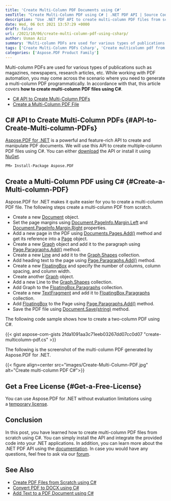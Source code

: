 ```yaml
---
title: 'Create Multi-Column PDF Documents using C#'
seoTitle: "Create Multi-Column PDF using C# | .NET PDF API | Source Code"
description: "Use .NET PDF API to create multi-column PDF files from scratch using C# or VB.NET. Generate complex PDF files from within ASP.NET applications."
date: Wed, 06 Oct 2021 13:57:29 +0000
draft: false
url: /2021/10/06/create-multi-column-pdf-using-csharp/
author: Usman Aziz
summary: 'Multi-column PDFs are used for various types of publications such as magazines, newspapers, research articles, etc. While working with PDF automation, you may come across the scenario where you need to generate a multi-column PDF programmatically. In accordance with that, this article covers **how to create multi-column PDF files using C#**.'
tags: ['Create Multi-Column PDFs Csharp', 'Create multicolumn pdf from scratch csharp']
categories: ['Aspose.PDF Product Family']
---
```


Multi-column PDFs are used for various types of publications such as magazines, newspapers, research articles, etc. While working with PDF automation, you may come across the scenario where you need to generate a multi-column PDF programmatically. In accordance with that, this article covers **how to create multi-column PDF files using C#**.

*   [C# API to Create Multi-Column PDFs][1]
*   [Create a Multi-Column PDF File][2]

## C# API to Create Multi-Column PDFs {#API-to-Create-Multi-column-PDFs}

[Aspose.PDF for .NET][3] is a powerful and feature-rich API to create and manipulate PDF documents. We will use this API to create multiple-column PDF files using C#. You can either [download][4] the API or install it using [NuGet][5].

```
PM> Install-Package Aspose.PDF
```

## Create a Multi-Column PDF using C# {#Create-a-Multi-column-PDF}

Aspose.PDF for .NET makes it quite easier for you to create a multi-column PDF file. The following steps create a multi-column PDF from scratch.

*   Create a new [Document][6] object.
*   Set the page margins using [Document.PageInfo.Margin.Left][7] and [Document.PageInfo.Margin.Right][8] properties.
*   Add a new page in the PDF using [Documents.Pages.Add()][9] method and get its reference into a [Page][10] object.
*   Create a new [Graph][11] object and add it to the paragraph using [Page.Paragraphs.Add()][12] method.
*   Create a new [Line][13] and add it to the [Graph.Shapes][14] collection.
*   Add heading text to the page using [Page.Paragraphs.Add()][15] method.
*   Create a new [FloatingBox][16] and specify the number of columns, column spacing, and column width.
*   Create another [Graph][17] object.
*   Add a new Line to the [Graph.Shapes][18] collection.
*   Add Graph to the [FloatingBox.Paragraphs][19] collection.
*   Create a new [TextFragment][20] and add it to [FloatingBox.Paragraphs][21] collection.
*   Add [FloatingBox][22] to the Page using [Page.Paragraphs.Add()][23] method.
*   Save the PDF file using [Document.Save(string)][24] method.

The following code sample shows how to create a two-column PDF using C#.

{{< gist aspose-com-gists 2fda1091aa3c71eeb03267dd07cc0d07 "create-multicolumn-pdf.cs" >}}

The following is the screenshot of the multi-column PDF generated by Aspose.PDF for .NET.



{{< figure align=center src="images/Create-Multi-Column-PDF.jpg" alt="Create multi-column PDF C#">}}


## Get a Free License {#Get-a-Free-License}

You can use Aspose.PDF for .NET without evaluation limitations using a [temporary license][25].

## Conclusion

In this post, you have learned how to create multi-column PDF files from scratch using C#. You can simply install the API and integrate the provided code into your .NET applications. In addition, you can learn more about the .NET PDF API using the [documentation][26]. In case you would have any questions, feel free to ask via our [forum][27].

## See Also

*   [Create PDF Files from Scratch using C#][28]
*   [Convert PDF to DOCX using C#][29]
*   [Add Text to a PDF Document using C#][30]




[1]: #API-to-Create-Multi-column-PDFs
[2]: #Create-a-Multi-column-PDF
[3]: https://products.aspose.com/pdf/net
[4]: https://downloads.aspose.com/pdf/net
[5]: http://nuget.org/packages/Aspose.PDF
[6]: https://apireference.aspose.com/pdf/net/aspose.pdf/document
[7]: https://apireference.aspose.com/pdf/net/aspose.pdf/margininfo/properties/left
[8]: https://apireference.aspose.com/pdf/net/aspose.pdf/margininfo/properties/right
[9]: https://apireference.aspose.com/pdf/net/aspose.pdf/pagecollection/methods/add
[10]: https://apireference.aspose.com/pdf/net/aspose.pdf/page
[11]: https://apireference.aspose.com/pdf/net/aspose.pdf.drawing/graph
[12]: https://apireference.aspose.com/pdf/net/aspose.pdf/paragraphs/methods/add
[13]: https://apireference.aspose.com/pdf/net/aspose.pdf.drawing/line
[14]: https://apireference.aspose.com/pdf/net/aspose.pdf.drawing/graph/properties/shapes
[15]: https://apireference.aspose.com/pdf/net/aspose.pdf/paragraphs/methods/add
[16]: https://apireference.aspose.com/pdf/net/aspose.pdf/floatingbox
[17]: https://apireference.aspose.com/pdf/net/aspose.pdf.drawing/graph
[18]: https://apireference.aspose.com/pdf/net/aspose.pdf.drawing/graph/properties/shapes
[19]: https://apireference.aspose.com/pdf/net/aspose.pdf/floatingbox/properties/paragraphs
[20]: https://apireference.aspose.com/pdf/net/aspose.pdf.text/textfragment
[21]: https://apireference.aspose.com/pdf/net/aspose.pdf/floatingbox/properties/paragraphs
[22]: https://apireference.aspose.com/pdf/net/aspose.pdf/floatingbox
[23]: https://apireference.aspose.com/pdf/net/aspose.pdf/paragraphs/methods/add
[24]: https://apireference.aspose.com/pdf/net/aspose.pdf.document/save/methods/4
[25]: https://purchase.aspose.com/temporary-license
[26]: https://docs.aspose.com/pdf/net/overview/
[27]: https://forum.aspose.com/
[28]: https://blog.aspose.com/2020/12/02/create-pdf-files-using-csharp/
[29]: https://blog.aspose.com/2019/11/24/convert-pdf-to-word-doc-docx-in-csharp-vb-net/
[30]: https://blog.aspose.com/2021/08/26/add-text-to-a-pdf-using-csharp/




